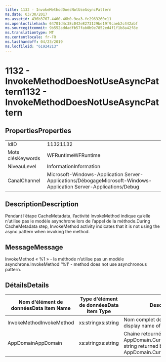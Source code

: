 ```yaml
---
title: 1132 - InvokeMethodDoesNotUseAsyncPattern
ms.date: 03/30/2017
ms.assetid: 436b3767-4460-46b0-9ea3-fc2963260c11
ms.openlocfilehash: 64701d4c38c042e8273129be19f9caeb2c442abf
ms.sourcegitcommit: 9b552addadfb57fab0b9e7852ed4f1f1b8a42f8e
ms.translationtype: MT
ms.contentlocale: fr-FR
ms.lasthandoff: 04/23/2019
ms.locfileid: "61924213"
---
```

# <a name="1132---invokemethoddoesnotuseasyncpattern"></a><span data-ttu-id="ca490-102">1132 - InvokeMethodDoesNotUseAsyncPattern</span><span class="sxs-lookup"><span data-stu-id="ca490-102">1132 - InvokeMethodDoesNotUseAsyncPattern</span></span>
## <a name="properties"></a><span data-ttu-id="ca490-103">Properties</span><span class="sxs-lookup"><span data-stu-id="ca490-103">Properties</span></span>  
  
|||  
|-|-|  
|<span data-ttu-id="ca490-104">Id</span><span class="sxs-lookup"><span data-stu-id="ca490-104">ID</span></span>|<span data-ttu-id="ca490-105">1132</span><span class="sxs-lookup"><span data-stu-id="ca490-105">1132</span></span>|  
|<span data-ttu-id="ca490-106">Mots clés</span><span class="sxs-lookup"><span data-stu-id="ca490-106">Keywords</span></span>|<span data-ttu-id="ca490-107">WFRuntime</span><span class="sxs-lookup"><span data-stu-id="ca490-107">WFRuntime</span></span>|  
|<span data-ttu-id="ca490-108">Niveau</span><span class="sxs-lookup"><span data-stu-id="ca490-108">Level</span></span>|<span data-ttu-id="ca490-109">Information</span><span class="sxs-lookup"><span data-stu-id="ca490-109">Information</span></span>|  
|<span data-ttu-id="ca490-110">Canal</span><span class="sxs-lookup"><span data-stu-id="ca490-110">Channel</span></span>|<span data-ttu-id="ca490-111">Microsoft-Windows-Application Server-Applications/Débogage</span><span class="sxs-lookup"><span data-stu-id="ca490-111">Microsoft-Windows-Application Server-Applications/Debug</span></span>|  
  
## <a name="description"></a><span data-ttu-id="ca490-112">Description</span><span class="sxs-lookup"><span data-stu-id="ca490-112">Description</span></span>  
 <span data-ttu-id="ca490-113">Pendant l’étape CacheMetadata, l’activité InvokeMethod indique qu’elle n’utilise pas le modèle asynchrone lors de l’appel de la méthode.</span><span class="sxs-lookup"><span data-stu-id="ca490-113">During CacheMetadata step, InvokeMethod activity indicates that it is not using the async pattern when invoking the method.</span></span>  
  
## <a name="message"></a><span data-ttu-id="ca490-114">Message</span><span class="sxs-lookup"><span data-stu-id="ca490-114">Message</span></span>  
 <span data-ttu-id="ca490-115">InvokeMethod « %1 » - la méthode n’utilise pas un modèle asynchrone.</span><span class="sxs-lookup"><span data-stu-id="ca490-115">InvokeMethod '%1' - method does not use asynchronous pattern.</span></span>  
  
## <a name="details"></a><span data-ttu-id="ca490-116">Détails</span><span class="sxs-lookup"><span data-stu-id="ca490-116">Details</span></span>  
  
|<span data-ttu-id="ca490-117">Nom d'élément de données</span><span class="sxs-lookup"><span data-stu-id="ca490-117">Data Item Name</span></span>|<span data-ttu-id="ca490-118">Type d'élément de données</span><span class="sxs-lookup"><span data-stu-id="ca490-118">Data Item Type</span></span>|<span data-ttu-id="ca490-119">Description</span><span class="sxs-lookup"><span data-stu-id="ca490-119">Description</span></span>|  
|--------------------|--------------------|-----------------|  
|<span data-ttu-id="ca490-120">InvokeMethod</span><span class="sxs-lookup"><span data-stu-id="ca490-120">InvokeMethod</span></span>|<span data-ttu-id="ca490-121">xs:string</span><span class="sxs-lookup"><span data-stu-id="ca490-121">xs:string</span></span>|<span data-ttu-id="ca490-122">Nom complet de l'activité InvokeMethod.</span><span class="sxs-lookup"><span data-stu-id="ca490-122">The display name of the InvokeMethod activity.</span></span>|  
|<span data-ttu-id="ca490-123">AppDomain</span><span class="sxs-lookup"><span data-stu-id="ca490-123">AppDomain</span></span>|<span data-ttu-id="ca490-124">xs:string</span><span class="sxs-lookup"><span data-stu-id="ca490-124">xs:string</span></span>|<span data-ttu-id="ca490-125">Chaîne retournée par AppDomain.CurrentDomain.FriendlyName.</span><span class="sxs-lookup"><span data-stu-id="ca490-125">The string returned by AppDomain.CurrentDomain.FriendlyName.</span></span>|
